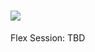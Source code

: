 # ![](https://ga-dash.s3.amazonaws.com/production/assets/logo-9f88ae6c9c3871690e33280fcf557f33.png)
Flex Session: TBD

